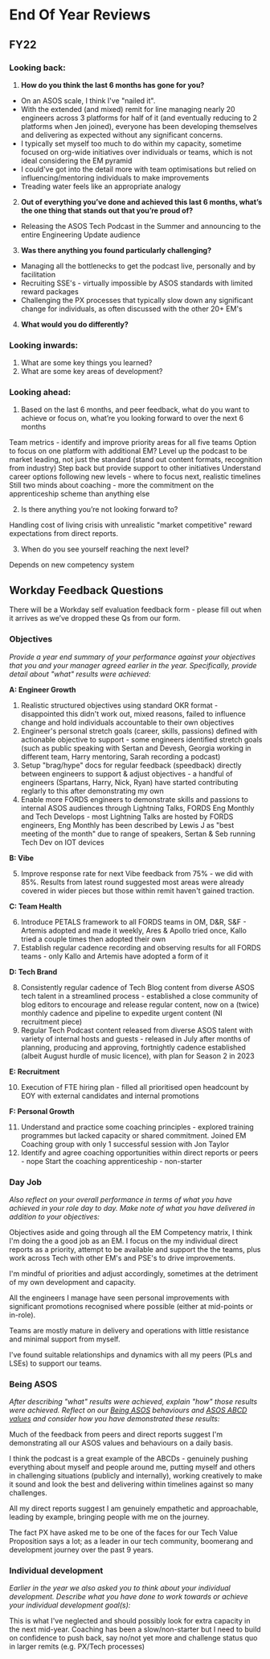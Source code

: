 # End Of Year Reviews

## FY22

### Looking back:

1. **How do you think the last 6 months has gone for you?**

- On an ASOS scale, I think I've "nailed it".
- With the extended (and mixed) remit for line managing nearly 20 engineers across 3 platforms for half of it (and eventually reducing to 2 platforms when Jen joined), everyone has been developing themselves and delivering as expected without any significant concerns.
- I typically set myself too much to do within my capacity, sometime focused on org-wide initiatives over individuals or teams, which is not ideal considering the EM pyramid
- I could've got into the detail more with team optimisations but relied on influencing/mentoring individuals to make improvements
- Treading water feels like an appropriate analogy

2. **Out of everything you’ve done and achieved this last 6 months, what’s the one thing that stands out that you’re proud of?**

- Releasing the ASOS Tech Podcast in the Summer and announcing to the entire Engineering Update audience

3. **Was there anything you found particularly challenging?**

- Managing all the bottlenecks to get the podcast live, personally and by facilitation
- Recruiting SSE's - virtually impossible by ASOS standards with limited reward packages
- Challenging the PX processes that typically slow down any significant change for individuals, as often discussed with the other 20+ EM's

4. **What would you do differently?**



### Looking inwards:

1. What are some key things you learned?
2. What are some key areas of development?

### Looking ahead:

1. Based on the last 6 months, and peer feedback, what do you want to achieve or focus on, what’re you looking forward to over the next 6 months

Team metrics - identify and improve priority areas for all five teams
Option to focus on one platform with additional EM?
Level up the podcast to be market leading, not just the standard (stand out content formats, recognition from industry)
Step back but provide support to other initiatives
Understand career options following new levels - where to focus next, realistic timelines
Still two minds about coaching - more the commitment on the apprenticeship scheme than anything else

2. Is there anything you’re not looking forward to?

Handling cost of living crisis with unrealistic "market competitive" reward expectations from direct reports.

3. When do you see yourself reaching the next level?

Depends on new competency system

## Workday Feedback Questions 

There will be a Workday self evaluation feedback form - please fill out when it arrives as we’ve dropped these Qs from our form.

### Objectives
_Provide a year end summary of your performance against your objectives that you and your manager agreed earlier in the year. Specifically, provide detail about "what" results were achieved:_

**A: Engineer Growth**

1. Realistic structured objectives using standard OKR format - disappointed this didn't work out, mixed reasons, failed to influence change and hold individuals accountable to their own objectives
2. Engineer's personal stretch goals (career, skills, passions) defined with actionable objective to support - some engineers identified stretch goals (such as public speaking with Sertan and Devesh, Georgia working in different team, Harry mentoring, Sarah recording a podcast)
3. Setup "brag/hype" docs for regular feedback (speedback) directly between engineers to support & adjust objectives - a handful of engineers (Spartans, Harry, Nick, Ryan) have started contributing reglarly to this after demonstrating my own
4. Enable more FORDS engineers to demonstrate skills and passions to internal ASOS audiences through Lightning Talks, FORDS Eng Monthly and Tech Develops - most Lightning Talks are hosted by FORDS engineers, Eng Monthly has been described by Lewis J as "best meeting of the month" due to range of speakers, Sertan & Seb running Tech Dev on IOT devices

**B: Vibe**

5. Improve response rate for next Vibe feedback from 75% - we did with 85%. Results from latest round suggested most areas were already covered in wider pieces but those within remit haven't gained traction.

**C: Team Health**

6. Introduce PETALS framework to all FORDS teams in OM, D&R, S&F - Artemis adopted and made it weekly, Ares & Apollo tried once, Kallo tried a couple times then adopted their own
7. Establish regular cadence recording and observing results for all FORDS teams - only Kallo and Artemis have adopted a form of it

**D: Tech Brand**

8. Consistently regular cadence of Tech Blog content from diverse ASOS tech talent in a streamlined process - established a close community of blog editors to encourage and release regular content, now on a (twice) monthly cadence and pipeline to expedite urgent content (NI recruitment piece)
9. Regular Tech Podcast content released from diverse ASOS talent with variety of internal hosts and guests - released in July after months of planning, producing and approving, fortnightly cadence established (albeit August hurdle of music licence), with plan for Season 2 in 2023

**E: Recruitment**

10. Execution of FTE hiring plan - filled all prioritised open headcount by EOY with external candidates and internal promotions

**F: Personal Growth**

11. Understand and practice some coaching principles - explored training programmes but lacked capacity or shared commitment. Joined EM Coaching group with only 1 successful session with Jon Taylor
12. Identify and agree coaching opportunities within direct reports or peers - nope
Start the coaching apprenticeship - non-starter

### Day Job
_Also reflect on your overall performance in terms of what you have achieved in your role day to day. Make note of what you have delivered in addition to your objectives:_

Objectives aside and going through all the EM Competency matrix, I think I'm doing the a good job as an EM. I focus on the my individual direct reports as a priority, attempt to be available and support the the teams, plus work across Tech with other EM's and PSE's to drive improvements.

I'm mindful of priorities and adjust accordingly, sometimes at the detriment of my own development and capacity. 

All the engineers I manage have seen personal improvements with significant promotions recognised where possible (either at mid-points or in-role).

Teams are mostly mature in delivery and operations with little resistance and minimal support from myself.

I've found suitable relationships and dynamics with all my peers (PLs and LSEs) to support our teams. 


### Being ASOS
_After describing "what" results were achieved, explain "how" those results were achieved. Reflect on our [Being ASOS](https://asos.looop.co/workspace/8538) behaviours and [ASOS ABCD values](https://asos.looop.co/topic/70314) and consider how you have demonstrated these results:_

Much of the feedback from peers and direct reports suggest I'm demonstrating all our ASOS values and behaviours on a daily basis.

I think the podcast is a great example of the ABCDs - genuinely pushing everything about myself and people around me, putting myself and others in challenging situations (publicly and internally), working creatively to make it sound and look the best and delivering within timelines against so many challenges.

All my direct reports suggest I am genuinely empathetic and approachable, leading by example, bringing people with me on the journey.

The fact PX have asked me to be one of the faces for our Tech Value Proposition says a lot; as a leader in our tech community, boomerang and development journey over the past 9 years. 

### Individual development
_Earlier in the year we also asked you to think about your individual development. Describe what you have done to work towards or achieve your individual development goal(s):_

This is what I've neglected and should possibly look for extra capacity in the next mid-year. Coaching has been a slow/non-starter but I need to build on confidence to push back, say no/not yet more and challenge status quo in larger remits (e.g. PX/Tech processes)
